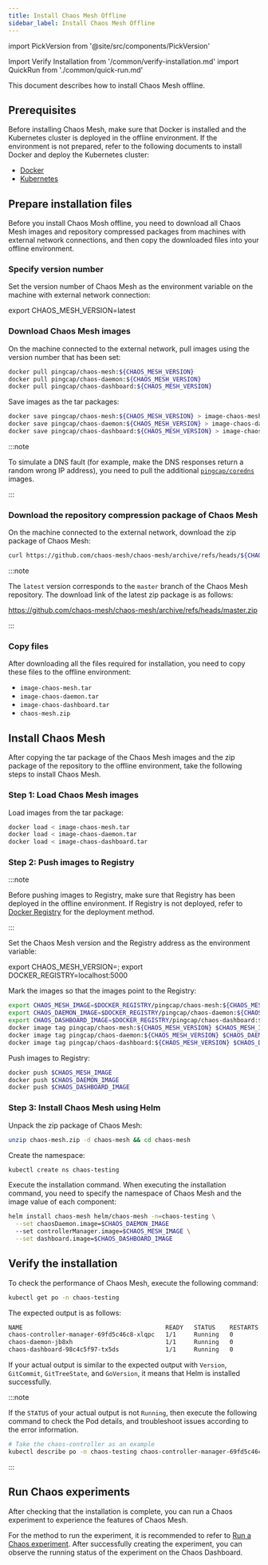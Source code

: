 ```yaml
---
title: Install Chaos Mesh Offline
sidebar_label: Install Chaos Mesh Offline
---
```


import PickVersion from '@site/src/components/PickVersion'

Import Verify Installation from '/common/verify-installation.md' import QuickRun from './common/quick-run.md'

This document describes how to install Chaos Mesh offline.

## Prerequisites

Before installing Chaos Mesh, make sure that Docker is installed and the Kubernetes cluster is deployed in the offline environment. If the environment is not prepared, refer to the following documents to install Docker and deploy the Kubernetes cluster:

- [Docker](https://www.docker.com/get-started)
- [Kubernetes](https://kubernetes.io/docs/setup/)

## Prepare installation files

Before you install Chaos Mosh offline, you need to download all Chaos Mesh images and repository compressed packages from machines with external network connections, and then copy the downloaded files into your offline environment.

### Specify version number

Set the version number of Chaos Mesh as the environment variable on the machine with external network connection:

<PickVersion className="language-bash">
export CHAOS_MESH_VERSION=latest
</PickVersion>

### Download Chaos Mesh images

On the machine connected to the external network, pull images using the version number that has been set:

```bash
docker pull pingcap/chaos-mesh:${CHAOS_MESH_VERSION}
docker pull pingcap/chaos-daemon:${CHAOS_MESH_VERSION}
docker pull pingcap/chaos-dashboard:${CHAOS_MESH_VERSION}
```

Save images as the tar packages:

```bash
docker save pingcap/chaos-mesh:${CHAOS_MESH_VERSION} > image-chaos-mesh.tar
docker save pingcap/chaos-daemon:${CHAOS_MESH_VERSION} > image-chaos-daemon.tar
docker save pingcap/chaos-dashboard:${CHAOS_MESH_VERSION} > image-chaos-dashboard.tar
```

:::note

To simulate a DNS fault (for example, make the DNS responses return a random wrong IP address), you need to pull the additional [`pingcap/coredns`](https://hub.docker.com/r/pingcap/coredns) images.

:::

### Download the repository compression package of Chaos Mesh

On the machine connected to the external network, download the zip package of Chaos Mesh:

```bash
curl https://github.com/chaos-mesh/chaos-mesh/archive/refs/heads/${CHAOS_MESH_VERSION}.zip -o chaos-mesh.zip
```

:::note

The `latest` version corresponds to the `master` branch of the Chaos Mesh repository. The download link of the latest zip package is as follows:

<https://github.com/chaos-mesh/chaos-mesh/archive/refs/heads/master.zip>

:::

### Copy files

After downloading all the files required for installation, you need to copy these files to the offline environment:

- `image-chaos-mesh.tar`
- `image-chaos-daemon.tar`
- `image-chaos-dashboard.tar`
- `chaos-mesh.zip`

## Install Chaos Mesh

After copying the tar package of the Chaos Mesh images and the zip package of the repository to the offline environment, take the following steps to install Chaos Mesh.

### Step 1: Load Chaos Mesh images

Load images from the tar package:

```bash
docker load < image-chaos-mesh.tar
docker load < image-chaos-daemon.tar
docker load < image-chaos-dashboard.tar
```

### Step 2: Push images to Registry

:::note

Before pushing images to Registry, make sure that Registry has been deployed in the offline environment. If Registry is not deployed, refer to [Docker Registry](https://docs.docker.com/registry/) for the deployment method.

:::

Set the Chaos Mesh version and the Registry address as the environment variable:

<PickVersion className="language-bash">
export CHAOS_MESH_VERSION=; export DOCKER_REGISTRY=localhost:5000
</PickVersion>

Mark the images so that the images point to the Registry:

```bash
export CHAOS_MESH_IMAGE=$DOCKER_REGISTRY/pingcap/chaos-mesh:${CHAOS_MESH_VERSION}
export CHAOS_DAEMON_IMAGE=$DOCKER_REGISTRY/pingcap/chaos-daemon:${CHAOS_MESH_VERSION}
export CHAOS_DASHBOARD_IMAGE=$DOCKER_REGISTRY/pingcap/chaos-dashboard:${CHAOS_MESH_VERSION}
docker image tag pingcap/chaos-mesh:${CHAOS_MESH_VERSION} $CHAOS_MESH_IMAGE
docker image tag pingcap/chaos-daemon:${CHAOS_MESH_VERSION} $CHAOS_DAEMON_IMAGE
docker image tag pingcap/chaos-dashboard:${CHAOS_MESH_VERSION} $CHAOS_DASHBOARD_IMAGE
```

Push images to Registry:

```bash
docker push $CHAOS_MESH_IMAGE
docker push $CHAOS_DAEMON_IMAGE
docker push $CHAOS_DASHBOARD_IMAGE
```

### Step 3: Install Chaos Mesh using Helm

Unpack the zip package of Chaos Mesh:

```bash
unzip chaos-mesh.zip -d chaos-mesh && cd chaos-mesh
```

Create the namespace:

```bash
kubectl create ns chaos-testing
```

Execute the installation command.  When executing the installation command, you need to specify the namespace of Chaos Mesh and the image value of each component:

```bash
helm install chaos-mesh helm/chaos-mesh -n=chaos-testing \
  --set chaosDaemon.image=$CHAOS_DAEMON_IMAGE
  --set controllerManager.image=$CHAOS_MESH_IMAGE \
  --set dashboard.image=$CHAOS_DASHBOARD_IMAGE
```

## Verify the installation

To check the performance of Chaos Mesh, execute the following command:

```sh
kubectl get po -n chaos-testing
```

The expected output is as follows:

```sh
NAME                                        READY   STATUS    RESTARTS   AGE
chaos-controller-manager-69fd5c46c8-xlqpc   1/1     Running   0          2d5h
chaos-daemon-jb8xh                          1/1     Running   0          2d5h
chaos-dashboard-98c4c5f97-tx5ds             1/1     Running   0          2d5h
```

If your actual output is similar to the expected output with `Version`, `GitCommit`, `GitTreeState`, and `GoVersion`, it means that Helm is installed successfully.

:::note

If the `STATUS` of your actual output is not `Running`, then execute the following command to check the Pod details, and troubleshoot issues according to the error information.

```sh
# Take the chaos-controller as an example
kubectl describe po -n chaos-testing chaos-controller-manager-69fd5c46c8-xlqpc
```

:::

## Run Chaos experiments

After checking that the installation is complete, you can run a Chaos experiment to experience the features of Chaos Mesh.

For the method to run the experiment, it is recommended to refer to [Run a Chaos experiment](run-a-chaos-experiment.md). After successfully creating the experiment, you can observe the running status of the experiment on the Chaos Dashboard.